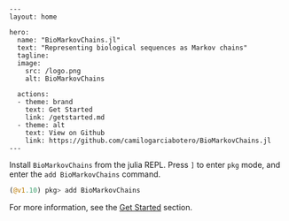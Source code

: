 ```@raw html
---
layout: home

hero:
  name: "BioMarkovChains.jl"
  text: "Representing biological sequences as Markov chains"
  tagline:
  image:
    src: /logo.png
    alt: BioMarkovChains

  actions:
  - theme: brand
    text: Get Started
    link: /getstarted.md
  - theme: alt
    text: View on Github
    link: https://github.com/camilogarciabotero/BioMarkovChains.jl
---
```


Install `BioMarkovChains` from the julia REPL. Press `]` to enter `pkg` mode, and enter the `add BioMarkovChains` command.

```julia
(@v1.10) pkg> add BioMarkovChains
```

For more information, see the [Get Started](@ref) section.
